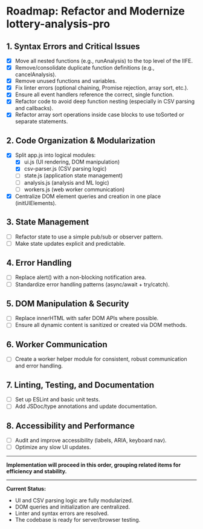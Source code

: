 # Roadmap: Refactor and Modernize lottery-analysis-pro

## 1. Syntax Errors and Critical Issues
- [x] Move all nested functions (e.g., runAnalysis) to the top level of the IIFE. <!-- Completed: modularization step -->
- [x] Remove/consolidate duplicate function definitions (e.g., cancelAnalysis). <!-- Completed: modularization step -->
- [x] Remove unused functions and variables. <!-- Completed: modularization step -->
- [x] Fix linter errors (optional chaining, Promise rejection, array sort, etc.). <!-- Completed: modularization step -->
- [x] Ensure all event handlers reference the correct, single function. <!-- Completed: modularization step -->
- [x] Refactor code to avoid deep function nesting (especially in CSV parsing and callbacks). <!-- Completed: parseCSVWithPapaParse modularization -->
- [x] Refactor array sort operations inside case blocks to use toSorted or separate statements. <!-- Completed: modularization step -->

## 2. Code Organization & Modularization
- [x] Split app.js into logical modules:
	- [x] ui.js (UI rendering, DOM manipulation) <!-- Completed -->
	- [x] csv-parser.js (CSV parsing logic) <!-- Completed -->
	- [ ] state.js (application state management)
	- [ ] analysis.js (analysis and ML logic)
	- [ ] workers.js (web worker communication)
- [x] Centralize DOM element queries and creation in one place (initUIElements). <!-- Completed -->

## 3. State Management
- [ ] Refactor state to use a simple pub/sub or observer pattern.
- [ ] Make state updates explicit and predictable.

## 4. Error Handling
- [ ] Replace alert() with a non-blocking notification area.
- [ ] Standardize error handling patterns (async/await + try/catch).

## 5. DOM Manipulation & Security
- [ ] Replace innerHTML with safer DOM APIs where possible.
- [ ] Ensure all dynamic content is sanitized or created via DOM methods.

## 6. Worker Communication
- [ ] Create a worker helper module for consistent, robust communication and error handling.

## 7. Linting, Testing, and Documentation
- [ ] Set up ESLint and basic unit tests.
- [ ] Add JSDoc/type annotations and update documentation.

## 8. Accessibility and Performance
- [ ] Audit and improve accessibility (labels, ARIA, keyboard nav).
- [ ] Optimize any slow UI updates.

---

**Implementation will proceed in this order, grouping related items for efficiency and stability.**

---

**Current Status:**
- UI and CSV parsing logic are fully modularized.
- DOM queries and initialization are centralized.
- Linter and syntax errors are resolved.
- The codebase is ready for server/browser testing.
